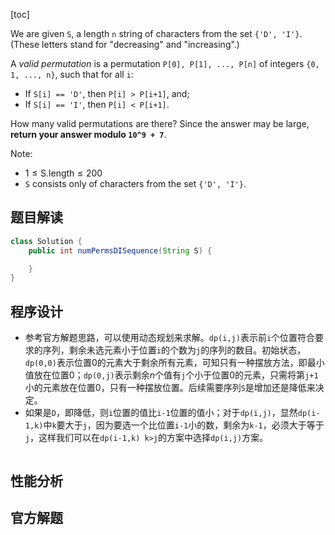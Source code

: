 [toc]


We are given `S`, a length `n` string of characters from the set `{'D', 'I'}`. (These letters stand for "decreasing" and "increasing".)

A *valid permutation* is a permutation `P[0], P[1], ..., P[n]` of integers `{0, 1, ..., n}`, such that for all `i`:

- If `S[i] == 'D'`, then `P[i] > P[i+1]`, and;
- If `S[i] == 'I'`, then `P[i] < P[i+1]`.

How many valid permutations are there? Since the answer may be large, **return your answer modulo `10^9 + 7`**.



Note:

* $1 \le \text{S.length} \le 200$
* `S` consists only of characters from the set `{'D', 'I'}`.



## 题目解读



```java
class Solution {
    public int numPermsDISequence(String S) {

    }
}
```

## 程序设计

* 参考官方解题思路，可以使用动态规划来求解。`dp(i,j)`表示前`i`个位置符合要求的序列，剩余未选元素小于位置`i`的个数为`j`的序列的数目。初始状态，`dp(0,0)`表示位置0的元素大于剩余所有元素，可知只有一种摆放方法，即最小值放在位置0；`dp(0,j)`表示剩余$n$个值有`j`个小于位置0的元素，只需将第`j+1`小的元素放在位置0，只有一种摆放位置。后续需要序列`S`是增加还是降低来决定。
* 如果是`D`，即降低，则`i`位置的值比`i-1`位置的值小；对于`dp(i,j)`，显然`dp(i-1,k)`中`k`要大于`j`，因为要选一个比位置`i-1`小的数，剩余为`k-1`，必须大于等于`j`，这样我们可以在`dp(i-1,k) k>j`的方案中选择`dp(i,j)`方案。

```java

```



## 性能分析



## 官方解题

